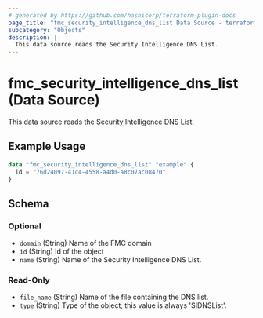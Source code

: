 ```yaml
---
# generated by https://github.com/hashicorp/terraform-plugin-docs
page_title: "fmc_security_intelligence_dns_list Data Source - terraform-provider-fmc"
subcategory: "Objects"
description: |-
  This data source reads the Security Intelligence DNS List.
---
```


# fmc_security_intelligence_dns_list (Data Source)

This data source reads the Security Intelligence DNS List.

## Example Usage

```terraform
data "fmc_security_intelligence_dns_list" "example" {
  id = "76d24097-41c4-4558-a4d0-a8c07ac08470"
}
```

<!-- schema generated by tfplugindocs -->
## Schema

### Optional

- `domain` (String) Name of the FMC domain
- `id` (String) Id of the object
- `name` (String) Name of the Security Intelligence DNS List.

### Read-Only

- `file_name` (String) Name of the file containing the DNS list.
- `type` (String) Type of the object; this value is always 'SIDNSList'.
